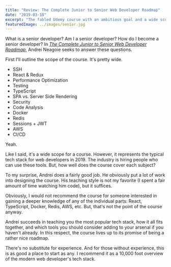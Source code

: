 ```yaml
---
title: "Review: The Complete Junior to Senior Web Developer Roadmap"
date: "2019-03-18"
excerpt: "The fabled Udemy course with an ambitious goal and a wide scope. But does it deliver on its promise?"
featuredImage: ../images/senior.jpg
---
```


What is a senior developer? Am I a senior developer? How do I become a senior developer? In [*The Complete Junior to Senior Web Developer Roadmap*]('https://www.udemy.com/course/the-complete-junior-to-senior-web-developer-roadmap/'), Andrei Neagoie seeks to answer these questions.

First I'll outline the scope of the course. It's pretty wide.

- SSH
- React & Redux
- Performance Optimization
- Testing
- TypeScript
- SPA vs. Server Side Rendering
- Security
- Code Analysis
- Docker
- Redis
- Sessions + JWT
- AWS
- CI/CD

Yeah.

Like I said, it's a wide scope for a course. However, it represents the typical tech stack for web developers in 2019. The industry is hiring people who can use these tools. But, how well does the course cover each subject?

To my surprise, Andrei does a fairly good job. He obviously put a lot of work into designing the course. His teaching style is not my favorite (I spent a fair amount of time watching him code), but it suffices.

Obviously, I would not recommend the course for someone interested in gaining a deeper knowledge of any of the individual parts: React, TypeScript, Docker, Redis, AWS, etc. But, that's not the point of the course anyway.

Andrei succeeds in teaching you the most popular tech stack, how it all fits together, and which tools you should consider adding to your arsenal if you haven't already. In this respect, the course lives up to its promise of being a rather nice roadmap.

There's no substitute for experience. And for those without experience, this is as good a place to start as any. I recommend it as a 10,000 foot overview of the modern web developer's tech stack.